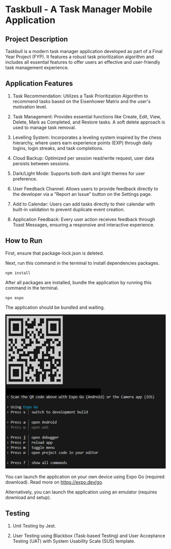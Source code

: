 # Taskbull - A Task Manager Mobile Application

## Project Description
Taskbull is a modern task manager application developed as part of a Final Year Project (FYP). It features a robust task prioritization algorithm and includes all essential features to offer users an effective and user-friendly task management experience.


## Application Features
1. Task Recommendation: Utilizes a Task Prioritization Algorithm to recommend tasks based on the Eisenhower Matrix and the user's motivation level.

2. Task Management: Provides essential functions like Create, Edit, View, Delete, Mark as Completed, and Restore tasks. A soft delete approach is used to manage task removal.

3. Levelling System: Incorporates a leveling system inspired by the chess hierarchy, where users earn experience points (EXP) through daily logins, login streaks, and task completions.

4. Cloud Backup: Optimized per session read/write request, user data persists between sessions.

5. Dark/Light Mode: Supports both dark and light themes for user preference.

6. User Feedback Channel: Allows users to provide feedback directly to the developer via a "Report an Issue" button on the Settings page.

7. Add to Calendar: Users can add tasks directly to their calendar with built-in validation to prevent duplicate event creation.

8. Application Feedback: Every user action receives feedback through Toast Messages, ensuring a responsive and interactive experience.


## How to Run
First, ensure that package-lock.json is deleted.

Next, run this command in the terminal to install dependencies packages.
```
npm install
```
After all packages are installed, bundle the application by running this command in the terminal.
```
npx expo
```
The application should be bundled and waiting.

![Interface Snapshots](./assets/sample_run.png)

You can launch the application on your own device using Expo Go (required download). Read more on https://expo.dev/go.

Alternatively, you can launch the application using an emulator (requires download and setup).


## Testing
1. Unit Testing by Jest.

2. User Testing using Blackbox (Task-based Testing) and User Acceptance Testing (UAT) with System Usability Scale (SUS) template.
